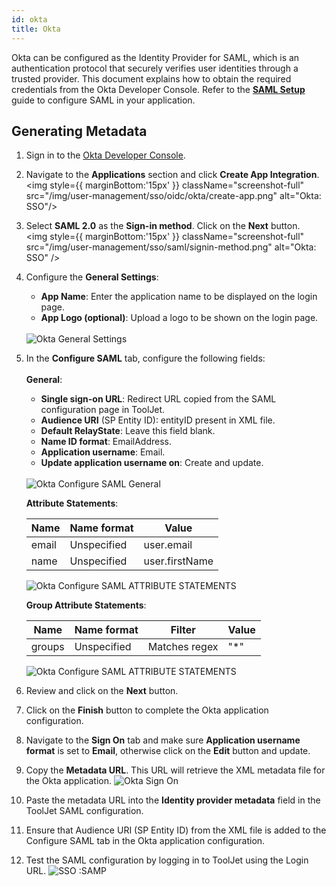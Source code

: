 ```yaml
---
id: okta
title: Okta
---
```


Okta can be configured as the Identity Provider for SAML, which is an authentication protocol that securely verifies user identities through a trusted provider. This document explains how to obtain the required credentials from the Okta Developer Console. Refer to the **[SAML Setup](#)** guide to configure SAML in your application.

## Generating Metadata

1. Sign in to the [Okta Developer Console](https://developer.okta.com/).

2. Navigate to the **Applications** section and click **Create App Integration**.
    <img style={{ marginBottom:'15px' }} className="screenshot-full" src="/img/user-management/sso/oidc/okta/create-app.png" alt="Okta: SSO"/>

3. Select **SAML 2.0** as the **Sign-in method**. Click on the **Next** button.    
    <img style={{ marginBottom:'15px' }} className="screenshot-full" src="/img/user-management/sso/saml/signin-method.png" alt="Okta: SSO" />

4. Configure the **General Settings**:
    - **App Name**: Enter the application name to be displayed on the login page.
    - **App Logo (optional)**: Upload a logo to be shown on the login page. <br/><br/>
    <img className="screenshot-full" src="/img/user-management/sso/saml/okta-general-settings.png" alt="Okta General Settings" />


5. In the **Configure SAML** tab, configure the following fields: <br/><br/>
    **General**: 
    - **Single sign-on URL**: Redirect URL copied from the SAML configuration page in ToolJet.
    - **Audience URI** (SP Entity ID):  entityID present in XML file.
    - **Default RelayState**: Leave this field blank. 
    - **Name ID format**: EmailAddress.
    - **Application username**: Email.
    - **Update application username on**: Create and update. <br/><br/>
    <img className="screenshot-full img-l" src="/img/user-management/sso/saml/okta-configure-saml-general.png" alt="Okta Configure SAML General" />

    **Attribute Statements**:

    | Name | Name format | Value |
    | --- | --- | ---- |
    | email | Unspecified | user.email |
    | name | Unspecified | user.firstName |

    <img className="screenshot-full img-l" src="/img/user-management/sso/saml/okta-configure-saml-attribute.png" alt="Okta Configure SAML ATTRIBUTE STATEMENTS" />

    **Group Attribute Statements**:

    | Name | Name format | Filter | Value |
    | --- | --- | --- | --- |
    | groups | Unspecified | Matches regex | "*" |

    <img className="screenshot-full img-l" src="/img/user-management/sso/saml/okta-grp-attribute.png" alt="Okta Configure SAML ATTRIBUTE STATEMENTS" />

6. Review and click on the **Next** button.

7. Click on the **Finish** button to complete the Okta application configuration.

8. Navigate to the **Sign On** tab and make sure **Application username format** is set to **Email**, otherwise click on the **Edit** button and update.

9. Copy the **Metadata URL**. This URL will retrieve the XML metadata file for the Okta application.
    <img className="screenshot-full img-m" src="/img/user-management/sso/saml/okta-sign-on.png" alt="Okta Sign On" />

10. Paste the metadata URL into the **Identity provider metadata** field in the ToolJet SAML configuration.

11. Ensure that Audience URI (SP Entity ID) from the XML file is added to the Configure SAML tab in the Okta application configuration.

12. Test the SAML configuration by logging in to ToolJet using the Login URL.
    <img className="screenshot-full" src="/img/sso/saml/login-v2.png" alt="SSO :SAMP" />
